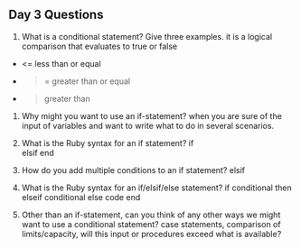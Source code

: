 ## Day 3 Questions

1. What is a conditional statement? Give three examples.
it is a logical comparison that evaluates to true or false
 - <= less than or equal
 - >= greater than or equal
 - > greater than
1. Why might you want to use an if-statement?
when you are sure of the input of variables and want to write what to do in several scenarios.
1. What is the Ruby syntax for an if statement?
if <br>
elsif
end
1. How do you add multiple conditions to an if statement?
elsif
1. What is the Ruby syntax for an if/elsif/else statement?
if conditional then
elseif conditional
else code
end

1. Other than an if-statement, can you think of any other ways we might want to use a conditional statement?
case statements, comparison of limits/capacity, will this input or procedures exceed what is available?
